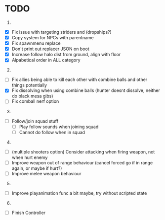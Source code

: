 # TODO

1.
- [x] Fix issue with targeting striders and (dropships?)
- [x] Copy system for NPCs with parentname
- [x] Fix spawnmenu replace
- [x] Don't print out replacer JSON on boot
- [x] Increase follow halo dist from ground, align with floor
- [x] Alpabetical order in ALL category

2.
- [ ] Fix allies being able to kill each other with combine balls and other things potentially
- [x] Fix dissolving when using combine balls (hunter doesnt dissolve, neither do black mesa gibs)
- [ ] Fix comball nerf option

3.
- [ ] Follow/join squad stuff
    - [ ] Play follow sounds when joining squad
    - [ ] Cannot do follow when in squad

4.
- [ ] (multiple shooters option) Consider attacking when firing weapon, not when hurt enemy
- [ ] Improve weapon out of range behaviour (cancel forced go if in range again, or maybe if hurt?)
- [ ] Improve melee weapon behaviour

5.
- [ ] Improve playanimation func a bit maybe, try without scripted state

6.
- [ ] Finish Controller
